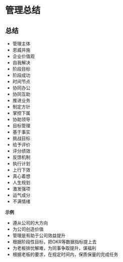 # 管理总结

## 总结
- 管理主体
- 恩威并施
- 企业价值观
- 自我解决
- 阶段目标
- 阶段成功
- 时间节点
- 协同办公
- 协同互助
- 推进业务
- 制定方针
- 掌控下属
- 协助领导
- 目标管理
- 基于事实
- 挑战目标
- 给予评价
- 评分绩效
- 反馈机制
- 执行计划
- 上行下效
- 真心着想
- 人生规划
- 激发强项
- 运气成分    
- 不满情绪

**示例**

- 遵从公司的大方向
- 为公司创造价值
- 管理是有助于公司效益提升
- 根据阶段性目标，把OKR等数据指标提上去
- 为老板排忧解难，为同事争取提升，谋福利
- 根据老板的要求，在规定时间内，保质保量的完成任务